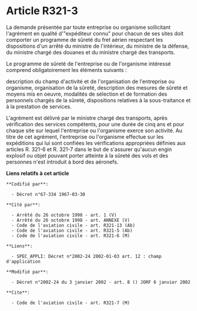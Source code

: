 # Article R321-3

La demande présentée par toute entreprise ou organisme sollicitant l'agrément en qualité d'"expéditeur connu" pour chacun de
ses sites doit comporter un programme de sûreté du fret aérien respectant les dispositions d'un arrêté du ministre de
l'intérieur, du ministre de la défense, du ministre chargé des douanes et du ministre chargé des transports.

Le programme de sûreté de l'entreprise ou de l'organisme intéressé comprend obligatoirement les éléments suivants :

description du champ d'activité et de l'organisation de l'entreprise ou organisme, organisation de la sûreté, description des
mesures de sûreté et moyens mis en oeuvre, modalités de sélection et de formation des personnels chargés de la sûreté,
dispositions relatives à la sous-traitance et à la prestation de services.

L'agrément est délivré par le ministre chargé des transports, après vérification des services compétents, pour une durée de
cinq ans et pour chaque site sur lequel l'entreprise ou l'organisme exerce son activité. Au titre de cet agrément,
l'entreprise ou l'organisme effectue sur les expéditions qui lui sont confiées les vérifications appropriées définies aux
articles R. 321-6 et R. 321-7 dans le but de s'assurer qu'aucun engin explosif ou objet pouvant porter atteinte à la sûreté
des vols et des personnes n'est introduit à bord des aéronefs.

**Liens relatifs à cet article**

	**Codifié par**:

	  - Décret n°67-334 1967-03-30

	**Cité par**:

	  - Arrêté du 26 octobre 1998 - art. 1 (V)
	  - Arrêté du 26 octobre 1998 - art. ANNEXE (V)
	  - Code de l'aviation civile - art. R321-13 (Ab)
	  - Code de l'aviation civile - art. R321-5 (Ab)
	  - Code de l'aviation civile - art. R321-6 (M)

	**Liens**:

	  - SPEC_APPLI: Décret n°2002-24 2002-01-03 art. 12 : champ d'application

	**Modifié par**:

	  - Décret n°2002-24 du 3 janvier 2002 - art. 8 () JORF 6 janvier 2002

	**Cite**:

	  - Code de l'aviation civile - art. R321-7 (M)

